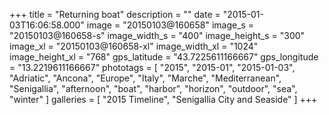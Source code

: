 +++
title = "Returning boat"
description = ""
date = "2015-01-03T16:06:58.000"
image = "20150103@160658"
image_s = "20150103@160658-s"
image_width_s = "400"
image_height_s = "300"
image_xl = "20150103@160658-xl"
image_width_xl = "1024"
image_height_xl = "768"
gps_latitude = "43.7225611166667"
gps_longitude = "13.2219611166667"
phototags = [ "2015", "2015-01", "2015-01-03", "Adriatic", "Ancona", "Europe", "Italy", "Marche", "Mediterranean", "Senigallia", "afternoon", "boat", "harbor", "horizon", "outdoor", "sea", "winter" ]
galleries = [ "2015 Timeline", "Senigallia City and Seaside" ]
+++
